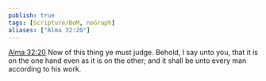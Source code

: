 ```yaml
---
publish: true
tags: [Scripture/BoM, noGraph]
aliases: ["Alma 32:20"]
---
```

[Alma 32:20](https://churchofjesuschrist.org/study/scriptures/bofm/alma/32?lang=eng&id=p20#p20) Now of this thing ye must judge. Behold, I say unto you, that it is on the one hand even as it is on the other; and it shall be unto every man according to his work.
